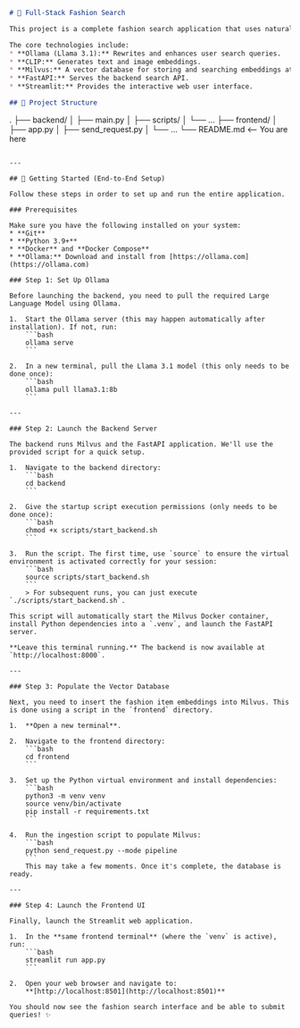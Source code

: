 ```markdown
# 🧵 Full-Stack Fashion Search

This project is a complete fashion search application that uses natural language queries to find visually similar items. It combines a **FastAPI** backend for search logic with a **Streamlit** frontend for user interaction.

The core technologies include:
* **Ollama (Llama 3.1):** Rewrites and enhances user search queries.
* **CLIP:** Generates text and image embeddings.
* **Milvus:** A vector database for storing and searching embeddings at scale.
* **FastAPI:** Serves the backend search API.
* **Streamlit:** Provides the interactive web user interface.

## 📁 Project Structure

```

.
├── backend/
│   ├── main.py
│   ├── scripts/
│   └── ...
├── frontend/
│   ├── app.py
│   ├── send\_request.py
│   └── ...
└── README.md         \<-- You are here

````

---

## 🚀 Getting Started (End-to-End Setup)

Follow these steps in order to set up and run the entire application.

### Prerequisites

Make sure you have the following installed on your system:
* **Git**
* **Python 3.9+**
* **Docker** and **Docker Compose**
* **Ollama:** Download and install from [https://ollama.com](https://ollama.com)

### Step 1: Set Up Ollama

Before launching the backend, you need to pull the required Large Language Model using Ollama.

1.  Start the Ollama server (this may happen automatically after installation). If not, run:
    ```bash
    ollama serve
    ```

2.  In a new terminal, pull the Llama 3.1 model (this only needs to be done once):
    ```bash
    ollama pull llama3.1:8b
    ```

---

### Step 2: Launch the Backend Server

The backend runs Milvus and the FastAPI application. We'll use the provided script for a quick setup.

1.  Navigate to the backend directory:
    ```bash
    cd backend
    ```

2.  Give the startup script execution permissions (only needs to be done once):
    ```bash
    chmod +x scripts/start_backend.sh
    ```

3.  Run the script. The first time, use `source` to ensure the virtual environment is activated correctly for your session:
    ```bash
    source scripts/start_backend.sh
    ```
    > For subsequent runs, you can just execute `./scripts/start_backend.sh`.

This script will automatically start the Milvus Docker container, install Python dependencies into a `.venv`, and launch the FastAPI server.

**Leave this terminal running.** The backend is now available at `http://localhost:8000`.

---

### Step 3: Populate the Vector Database

Next, you need to insert the fashion item embeddings into Milvus. This is done using a script in the `frontend` directory.

1.  **Open a new terminal**.

2.  Navigate to the frontend directory:
    ```bash
    cd frontend
    ```

3.  Set up the Python virtual environment and install dependencies:
    ```bash
    python3 -m venv venv
    source venv/bin/activate
    pip install -r requirements.txt
    ```

4.  Run the ingestion script to populate Milvus:
    ```bash
    python send_request.py --mode pipeline
    ```
    This may take a few moments. Once it's complete, the database is ready.

---

### Step 4: Launch the Frontend UI

Finally, launch the Streamlit web application.

1.  In the **same frontend terminal** (where the `venv` is active), run:
    ```bash
    streamlit run app.py
    ```

2.  Open your web browser and navigate to:
    **[http://localhost:8501](http://localhost:8501)**

You should now see the fashion search interface and be able to submit queries! ✨
````
